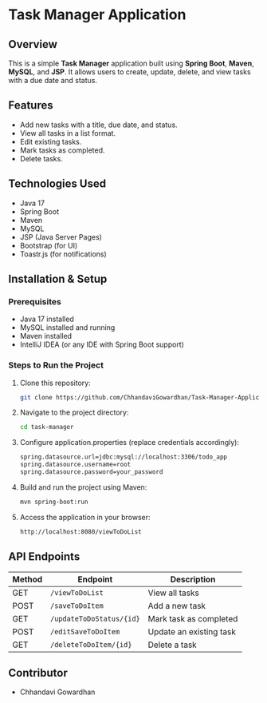 # Task Manager Application

## Overview
This is a simple **Task Manager** application built using **Spring Boot**, **Maven**, **MySQL**, and **JSP**. It allows users to create, update, delete, and view tasks with a due date and status.

## Features
- Add new tasks with a title, due date, and status.
- View all tasks in a list format.
- Edit existing tasks.
- Mark tasks as completed.
- Delete tasks.

## Technologies Used
- Java 17
- Spring Boot
- Maven
- MySQL
- JSP (Java Server Pages)
- Bootstrap (for UI)
- Toastr.js (for notifications)

## Installation & Setup
### Prerequisites
- Java 17 installed
- MySQL installed and running
- Maven installed
- IntelliJ IDEA (or any IDE with Spring Boot support)

### Steps to Run the Project
1. Clone this repository:
   ```sh
   git clone https://github.com/ChhandaviGowardhan/Task-Manager-Application.git

2. Navigate to the project directory:
   ```sh 
   cd task-manager

3. Configure application.properties (replace credentials accordingly):
   ```sh
   spring.datasource.url=jdbc:mysql://localhost:3306/todo_app
   spring.datasource.username=root
   spring.datasource.password=your_password
   
4. Build and run the project using Maven:
   ```sh
   mvn spring-boot:run

5. Access the application in your browser:
   ```sh
   http://localhost:8080/viewToDoList

## API Endpoints

| Method | Endpoint                   | Description              |
|--------|----------------------------|--------------------------|
| GET    | `/viewToDoList`            | View all tasks          |
| POST   | `/saveToDoItem`            | Add a new task          |
| GET    | `/updateToDoStatus/{id}`    | Mark task as completed  |
| POST   | `/editSaveToDoItem`        | Update an existing task |
| GET    | `/deleteToDoItem/{id}`      | Delete a task          |


## Contributor
- Chhandavi Gowardhan
